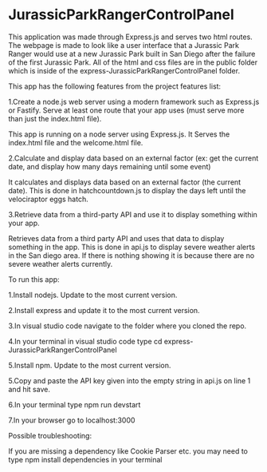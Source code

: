 # JurassicParkRangerControlPanel

This application was made through Express.js and serves two html routes. The webpage is made to look like a user interface that a Jurassic Park Ranger would use at a new Jurassic Park built in San Diego after the failure of the first Jurassic Park. All of the html and css files are in the public folder which is inside of the express-JurassicParkRangerControlPanel folder. 

This app has the following features from the project features list:

1.Create a node.js web server using a modern framework such as Express.js or Fastify.  Serve at least one route that your app uses (must serve more than just the index.html file).

This app is running on a node server using Express.js. It Serves the index.html file and the welcome.html file.

2.Calculate and display data based on an external factor (ex: get the current date, and display how many days remaining until some event)

It calculates and displays data based on an external factor (the current date).
This is done in hatchcountdown.js to display the days left until the velociraptor eggs hatch.

3.Retrieve data from a third-party API and use it to display something within your app.

Retrieves data from a third party API and uses that data to display something in the app. This is done in api.js to display severe weather alerts in the San diego area. If there is nothing showing it is because there are no severe weather alerts currently.



To run this app:

1.Install nodejs. Update to the most current version.

2.Install express and update it to the most current version.

3.In visual studio code navigate to the folder where you cloned the repo.

4.In your terminal in visual studio code type cd express-JurassicParkRangerControlPanel

5.Install npm. Update to the most current version.

5.Copy and paste the API key given into the empty string in api.js on line 1 and hit save.

6.In your terminal type npm run devstart

7.In your browser go to localhost:3000



Possible troubleshooting:

If you are missing a dependency like Cookie Parser etc. you may need to type npm install dependencies in your terminal
